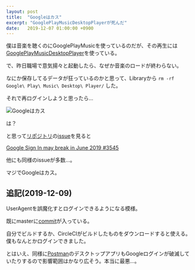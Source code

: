 ```yaml
---
layout: post
title:  "Googleはカス"
excerpt: "GooglePlayMusicDesktopPlayerが死んだ"
date:   2019-12-07 01:00:00 +0900
---
```


僕は音楽を聴くのにGooglePlayMusicを使っているのだが、その再生には[GooglePlayMusicDesktopPlayer](https://www.googleplaymusicdesktopplayer.com/)を使っている。

で、昨日職場で意気揚々と起動したら、なぜか音楽のロードが終わらない。

なにか保存してるデータが狂っているのかと思って、Libraryから `rm -rf Google\ Play\ Music\ Desktop\ Player/` した。

それで再ログインしようと思ったら…

![Googleはカス]({{site.baseurl}}/images/ss-2019-12-07.png)

は？

と思って[リポジトリ](https://github.com/MarshallOfSound/Google-Play-Music-Desktop-Player-UNOFFICIAL-)の[issue](https://github.com/MarshallOfSound/Google-Play-Music-Desktop-Player-UNOFFICIAL-/issues)を見ると

[Google Sign In may break in June 2019 #3545](https://github.com/MarshallOfSound/Google-Play-Music-Desktop-Player-UNOFFICIAL-/issues/3545)

他にも同様のissueが多数…。

マジでGoogleはカス。

## 追記(2019-12-09)

UserAgentを誤魔化すとログインできるようになる模様。

既にmasterに[commit](https://github.com/MarshallOfSound/Google-Play-Music-Desktop-Player-UNOFFICIAL-/commit/3f36c34249ed5b768be52b6b228236f55bede63e)が入っている。

自分でビルドするか、CircleCIがビルドしたものをダウンロードすると使える。僕もなんとかログインできました。

とはいえ、同様に[Postman](https://www.getpostman.com/)のデスクトップアプリもGoogleログインが破滅していたりするので影響範囲はかなり広そう。本当に最悪…。
